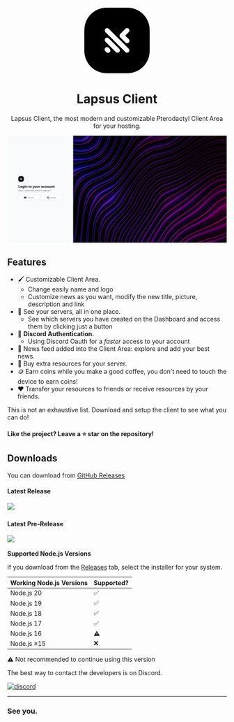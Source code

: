 <p align="center"><img src="/assets/img/logo_background.png" width="150px" height="150px" alt="logo"></p>

<h1 align="center">Lapsus Client</h1>


<p align="center">Lapsus Client, the most modern and customizable Pterodactyl Client Area for your hosting.</p>

![Login Page](/assets/img/login_page.png)

## Features

* 🖌️ Customizable Client Area.
  * Change easily name and logo
  * Customize news as you want, modify the new title, picture, description and link
* 📂 See your servers, all in one place.
  * See which servers you have created on the Dashboard and access them by clicking just a button
* 🔑 **Discord Authentication.**
  * Using Discord Oauth for a *faster* access to your account
* 📰 News feed added into the Client Area: explore and add your best news.
* 🛒 Buy extra resources for your server.
* 🪙 Earn coins while you make a good coffee, you don't need to touch the device to earn coins!
* ❤️ Transfer your resources to friends or receive resources by your friends.

This is not an exhaustive list. Download and setup the client to see what you can do!


#### Like the project? Leave a ⭐ star on the repository!

## Downloads

You can download from [GitHub Releases](https://github.com/ManucrackYT/LapsusClient/releases)

#### Latest Release

[![](https://img.shields.io/github/release/ManucrackYT/LapsusClient.svg?style=flat-square)](https://github.com/ManucrackYT/LapsusClient/releases/latest)

#### Latest Pre-Release
[![](https://img.shields.io/github/release/ManucrackYT/LapsusClient/all.svg?style=flat-square)](https://github.com/ManucrackYT/LapsusClient/releases)

**Supported Node.js Versions**

If you download from the [Releases](https://github.com/ManucrackYT/LapsusClient/releases) tab, select the installer for your system.


| Working Node.js Versions | Supported? |
| -------- | ---- |
| Node.js 20 | ✅ |
| Node.js 19 | ✅ |
| Node.js 18 | ✅ |
| Node.js 17 | ✅ |
| Node.js 16 | ⚠️ |
| Node.js ≥15 | ❌ |

⚠️ Not recommended to continue using this version




The best way to contact the developers is on Discord.

[![discord](https://discordapp.com/api/guilds/778310063839903786/embed.png?style=banner3)](https://discord.gg/hNJndxkh72)

---

### See you.


[nodejs]: https://nodejs.org/en/ 'Node.js'
[vscode]: https://code.visualstudio.com/ 'Visual Studio Code'
